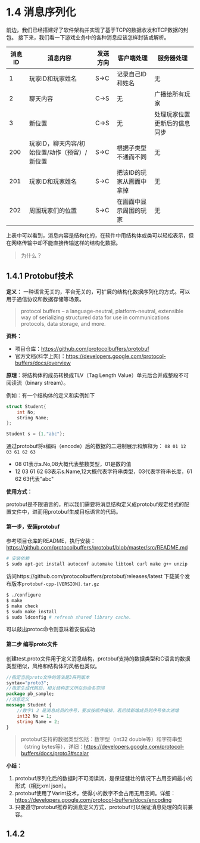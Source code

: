 # 1.4 消息序列化

前边，我们已经搭建好了软件架构并实现了基于TCP的数据收发和TCP数据的封包。
接下来，我们看一下游戏业务中的各种消息应该怎样封装或解析。

消息ID|消息内容|发送方向|客户端处理|服务器处理
-|-|-|-|-
1|玩家ID和玩家姓名|S->C|记录自己ID和姓名|无
2|聊天内容|C->S|无|广播给所有玩家
3|新位置|C->S|无|处理玩家位置更新后的信息同步
200|玩家ID，聊天内容/初始位置/动作（预留）/新位置|S->C|根据子类型不通而不同|无
201|玩家ID和玩家姓名|S->C|把该ID的玩家从画面中拿掉|无
202|周围玩家们的位置|S->C|在画面中显示周围的玩家|无

上表中可以看到，消息内容是结构化的，在软件中用结构体或类可以轻松表示，但在网络传输中却不能直接传输这样的结构化数据。

> 为什么？

## 1.4.1 Protobuf技术

**定义：** 一种语言无关的，平台无关的，可扩展的结构化数据序列化的方式。可以用于通信协议和数据存储等场景。

> protocol buffers – a language-neutral, platform-neutral, extensible way of serializing structured data for use in communications protocols, data storage, and more.

**资料：**
+ 项目仓库：https://github.com/protocolbuffers/protobuf
+ 官方文档(科学上网)：https://developers.google.com/protocol-buffers/docs/overview

**原理**：将结构体的成员转换成TLV（Tag Length Value）单元后合并成整段不可阅读流（binary stream）。

例如：有一个结构体的定义和实例如下

```cpp
struct Student{
    int No;
    string Name;
};

Student s = {1,"abc"};
```

通过protobuf将s编码（encode）后的数据的二进制展示和解释为：
`08 01 12 03 61 62 63`

+ 08 01表示s.No,08大概代表整数类型，01是数的值
+ 12 03 61 62 63表示s.Name,12大概代表字符串类型，03代表字符串长度，61 62 63代表"abc"

**使用方式：**

protobuf是不限语言的，所以我们需要将消息结构定义成protobuf规定格式的配置文件中，进而用protobuf生成目标语言的代码。

#### 第一步，安装protobuf

参考项目仓库的README，执行安装：https://github.com/protocolbuffers/protobuf/blob/master/src/README.md

```bash
# 安装依赖
$ sudo apt-get install autoconf automake libtool curl make g++ unzip

```

访问https://github.com/protocolbuffers/protobuf/releases/latest
下载某个发布版本`protobuf-cpp-[VERSION].tar.gz`

```bash
$ ./configure
$ make
$ make check
$ sudo make install
$ sudo ldconfig # refresh shared library cache.
```

可以敲出protoc命令则意味着安装成功

#### 第二步 编写proto文件

创建test.proto文件用于定义消息结构，protobuf支持的数据类型和C语言的数据类型相似，风格和结构体的风格也类似。

```protobuf
//指定当前proto文件的语法是3系列版本
syntax="proto3";
//指定生成代码后，相关结构定义所在的命名空间
package pb_sample;
//消息定义
message Student {
    //数字1 2 是消息成员的序号，要求按顺序编排，若后续新增成员则序号依次递增
    int32 No = 1;
    string Name = 2;
}
```

> protobuf支持的数据类型包括：数字型（int32 double等）和字符串型（string bytes等），详细：https://developers.google.com/protocol-buffers/docs/proto3#scalar



**小结：** 

1. protobuf序列化后的数据时不可阅读流，是保证健壮的情况下占用空间最小的形式（相比xml json）。
2. protobuf使用了Varint技术，使得小的数字不会占用无用空间。详细：https://developers.google.com/protocol-buffers/docs/encoding
3. 只要遵守protobuf推荐的消息定义方式，protobuf可以保证消息处理的向前兼容。

## 1.4.2 

